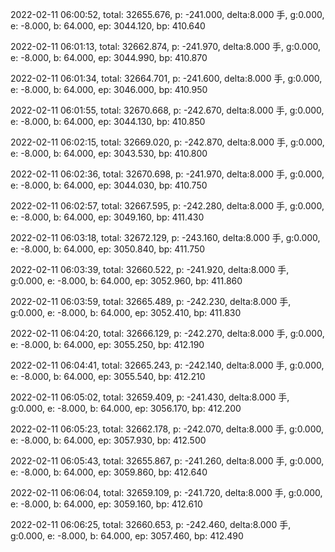 2022-02-11 06:00:52, total: 32655.676, p: -241.000, delta:8.000 手, g:0.000, e: -8.000, b: 64.000, ep: 3044.120, bp: 410.640

2022-02-11 06:01:13, total: 32662.874, p: -241.970, delta:8.000 手, g:0.000, e: -8.000, b: 64.000, ep: 3044.990, bp: 410.870

2022-02-11 06:01:34, total: 32664.701, p: -241.600, delta:8.000 手, g:0.000, e: -8.000, b: 64.000, ep: 3046.000, bp: 410.950

2022-02-11 06:01:55, total: 32670.668, p: -242.670, delta:8.000 手, g:0.000, e: -8.000, b: 64.000, ep: 3044.130, bp: 410.850

2022-02-11 06:02:15, total: 32669.020, p: -242.870, delta:8.000 手, g:0.000, e: -8.000, b: 64.000, ep: 3043.530, bp: 410.800

2022-02-11 06:02:36, total: 32670.698, p: -241.970, delta:8.000 手, g:0.000, e: -8.000, b: 64.000, ep: 3044.030, bp: 410.750

2022-02-11 06:02:57, total: 32667.595, p: -242.280, delta:8.000 手, g:0.000, e: -8.000, b: 64.000, ep: 3049.160, bp: 411.430

2022-02-11 06:03:18, total: 32672.129, p: -243.160, delta:8.000 手, g:0.000, e: -8.000, b: 64.000, ep: 3050.840, bp: 411.750

2022-02-11 06:03:39, total: 32660.522, p: -241.920, delta:8.000 手, g:0.000, e: -8.000, b: 64.000, ep: 3052.960, bp: 411.860

2022-02-11 06:03:59, total: 32665.489, p: -242.230, delta:8.000 手, g:0.000, e: -8.000, b: 64.000, ep: 3052.410, bp: 411.830

2022-02-11 06:04:20, total: 32666.129, p: -242.270, delta:8.000 手, g:0.000, e: -8.000, b: 64.000, ep: 3055.250, bp: 412.190

2022-02-11 06:04:41, total: 32665.243, p: -242.140, delta:8.000 手, g:0.000, e: -8.000, b: 64.000, ep: 3055.540, bp: 412.210

2022-02-11 06:05:02, total: 32659.409, p: -241.430, delta:8.000 手, g:0.000, e: -8.000, b: 64.000, ep: 3056.170, bp: 412.200

2022-02-11 06:05:23, total: 32662.178, p: -242.070, delta:8.000 手, g:0.000, e: -8.000, b: 64.000, ep: 3057.930, bp: 412.500

2022-02-11 06:05:43, total: 32655.867, p: -241.260, delta:8.000 手, g:0.000, e: -8.000, b: 64.000, ep: 3059.860, bp: 412.640

2022-02-11 06:06:04, total: 32659.109, p: -241.720, delta:8.000 手, g:0.000, e: -8.000, b: 64.000, ep: 3059.160, bp: 412.610

2022-02-11 06:06:25, total: 32660.653, p: -242.460, delta:8.000 手, g:0.000, e: -8.000, b: 64.000, ep: 3057.460, bp: 412.490